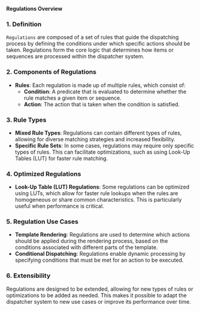**Regulations Overview**

### 1. **Definition**
`Regulations` are composed of a set of rules that guide the dispatching process by defining the conditions under which specific actions should be taken. Regulations form the core logic that determines how items or sequences are processed within the dispatcher system.

### 2. **Components of Regulations**
   - **Rules**: Each regulation is made up of multiple rules, which consist of:
     - **Condition**: A predicate that is evaluated to determine whether the rule matches a given item or sequence.
     - **Action**: The action that is taken when the condition is satisfied.

### 3. **Rule Types**
   - **Mixed Rule Types**: Regulations can contain different types of rules, allowing for diverse matching strategies and increased flexibility.
   - **Specific Rule Sets**: In some cases, regulations may require only specific types of rules. This can facilitate optimizations, such as using Look-Up Tables (LUT) for faster rule matching.

### 4. **Optimized Regulations**
   - **Look-Up Table (LUT) Regulations**: Some regulations can be optimized using LUTs, which allow for faster rule lookups when the rules are homogeneous or share common characteristics. This is particularly useful when performance is critical.

### 5. **Regulation Use Cases**
   - **Template Rendering**: Regulations are used to determine which actions should be applied during the rendering process, based on the conditions associated with different parts of the template.
   - **Conditional Dispatching**: Regulations enable dynamic processing by specifying conditions that must be met for an action to be executed.

### 6. **Extensibility**
Regulations are designed to be extended, allowing for new types of rules or optimizations to be added as needed. This makes it possible to adapt the dispatcher system to new use cases or improve its performance over time.

